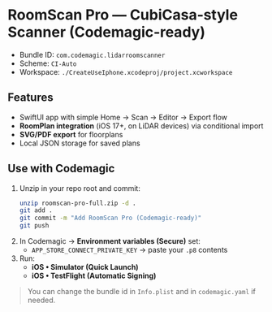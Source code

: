 # RoomScan Pro — CubiCasa‑style Scanner (Codemagic‑ready)

- Bundle ID: `com.codemagic.lidarroomscanner`
- Scheme: `CI-Auto`
- Workspace: `./CreateUseIphone.xcodeproj/project.xcworkspace`

## Features
- SwiftUI app with simple Home → Scan → Editor → Export flow
- **RoomPlan integration** (iOS 17+, on LiDAR devices) via conditional import
- **SVG/PDF export** for floorplans
- Local JSON storage for saved plans

## Use with Codemagic
1. Unzip in your repo root and commit:
   ```bash
   unzip roomscan-pro-full.zip -d .
   git add .
   git commit -m "Add RoomScan Pro (Codemagic-ready)"
   git push
   ```
2. In Codemagic → **Environment variables (Secure)** set:
   - `APP_STORE_CONNECT_PRIVATE_KEY` → paste your `.p8` contents
3. Run:
   - **iOS • Simulator (Quick Launch)**
   - **iOS • TestFlight (Automatic Signing)**

> You can change the bundle id in `Info.plist` and in `codemagic.yaml` if needed.
